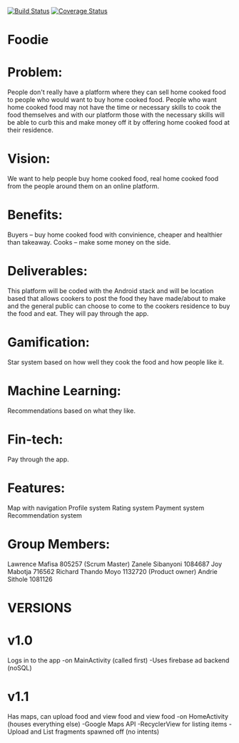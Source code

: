 [![Build Status](https://travis-ci.org/thandomy/foodie.svg?branch=master)](https://travis-ci.org/thandomy/foodie)
[![Coverage Status](https://coveralls.io/repos/github/thandomy/foodie/badge.svg?branch=master)](https://coveralls.io/github/thandomy/foodie?branch=master)


# Foodie
# Problem: 
People don't really have a platform where they can sell home cooked food to people who would want to buy home cooked food. People who want home cooked food may not have the time or necessary skills to cook the food themselves and with our platform those with the necessary skills will be able to curb this and make money off it by offering home cooked food at their residence. 

# Vision: 
We want to help people buy home cooked food, real home cooked food from the people around them on an online platform.

# Benefits: 
Buyers – buy home cooked food with convinience, cheaper and healthier than takeaway.
Cooks – make some money on the side.

# Deliverables:
This platform will be coded with the Android stack and will be location based that allows cookers to post the food they have made/about to make and the general public can choose to come to the cookers residence to buy the food and eat. They will pay through the app. 


# Gamification:
Star system based on how well they cook the food and how people like it.

# Machine Learning:
Recommendations based on what they like.

# Fin-tech:
Pay through the app.

# Features: 
Map with navigation
Profile system
Rating system
Payment system
Recommendation system

# Group Members:
Lawrence Mafisa 805257 (Scrum Master)
Zanele Sibanyoni 1084687
Joy Mabotja 716562
Richard Thando Moyo 1132720 (Product owner)
Andrie Sithole 1081126

# VERSIONS

# v1.0
Logs in to the app
-on MainActivity (called first)
-Uses firebase ad backend (noSQL)

# v1.1
Has maps, can upload food and view food and view food
-on HomeActivity (houses everything else)
-Google Maps API 
-RecyclerView for listing items
-Upload and List fragments spawned off (no intents)



